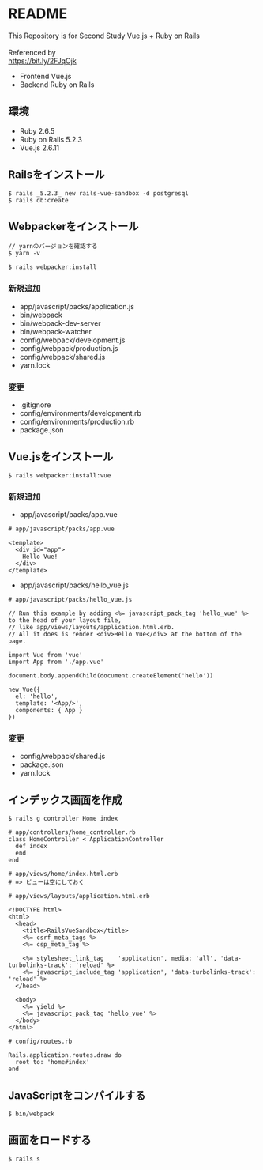 # README
This Repository is for Second Study Vue.js + Ruby on Rails<br>
<br>
Referenced by<br>
https://bit.ly/2FJqOjk

- Frontend Vue.js
- Backend Ruby on Rails

## 環境
- Ruby 2.6.5
- Ruby on Rails 5.2.3
- Vue.js 2.6.11

## Railsをインストール

```
$ rails _5.2.3_ new rails-vue-sandbox -d postgresql
$ rails db:create
```

## Webpackerをインストール

```
// yarnのバージョンを確認する
$ yarn -v

$ rails webpacker:install
```

### 新規追加

- app/javascript/packs/application.js
- bin/webpack
- bin/webpack-dev-server
- bin/webpack-watcher
- config/webpack/development.js
- config/webpack/production.js
- config/webpack/shared.js
- yarn.lock

### 変更

- .gitignore
- config/environments/development.rb
- config/environments/production.rb
- package.json

## Vue.jsをインストール

```
$ rails webpacker:install:vue
```

### 新規追加

- app/javascript/packs/app.vue

```
# app/javascript/packs/app.vue

<template>
  <div id="app">
    Hello Vue!
  </div>
</template>
```

- app/javascript/packs/hello_vue.js

```
# app/javascript/packs/hello_vue.js

// Run this example by adding <%= javascript_pack_tag 'hello_vue' %> to the head of your layout file,
// like app/views/layouts/application.html.erb.
// All it does is render <div>Hello Vue</div> at the bottom of the page.

import Vue from 'vue'
import App from './app.vue'

document.body.appendChild(document.createElement('hello'))

new Vue({
  el: 'hello',
  template: '<App/>',
  components: { App }
})
```

### 変更

- config/webpack/shared.js
- package.json
- yarn.lock

## インデックス画面を作成

```
$ rails g controller Home index
```

```
# app/controllers/home_controller.rb
class HomeController < ApplicationController
  def index
  end
end

```

```
# app/views/home/index.html.erb
# => ビューは空にしておく

# app/views/layouts/application.html.erb

<!DOCTYPE html>
<html>
  <head>
    <title>RailsVueSandbox</title>
    <%= csrf_meta_tags %>
    <%= csp_meta_tag %>

    <%= stylesheet_link_tag    'application', media: 'all', 'data-turbolinks-track': 'reload' %>
    <%= javascript_include_tag 'application', 'data-turbolinks-track': 'reload' %>
  </head>

  <body>
    <%= yield %>
    <%= javascript_pack_tag 'hello_vue' %>
  </body>
</html>
```

```
# config/routes.rb

Rails.application.routes.draw do
  root to: 'home#index'
end
```

## JavaScriptをコンパイルする

```
$ bin/webpack
```

## 画面をロードする

```
$ rails s
```
